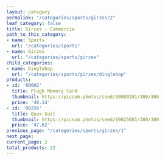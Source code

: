 ```yaml
---
layout: category
permalink: "/categories/sports/girzes/2"
leaf_category: false
title: Girzes - Commercia
path_to_this_category:
- name: Sports
  url: "/categories/sports"
- name: Girzes
  url: "/categories/sports/girzes"
child_categories:
- name: Dinglebop
  url: "/categories/sports/girzes/dinglebop"
products:
- id: '00002'
  title: Plugh Memory Card
  thumbnail: https://picsum.photos/seed/S0000201/300/300
  price: '40.14'
- id: '00256'
  title: Quux Suit
  thumbnail: https://picsum.photos/seed/S0025601/300/300
  price: '47.62'
previous_page: "/categories/sports/girzes/1"
next_page: 
current_page: 2
total_products: 22
---
```

